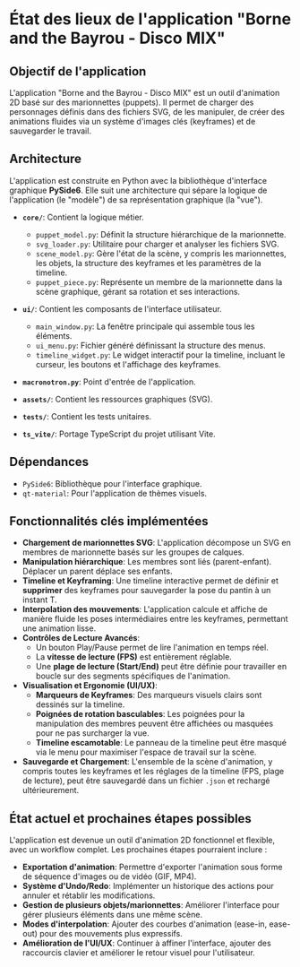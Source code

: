 # État des lieux de l'application "Borne and the Bayrou - Disco MIX"

## Objectif de l'application

L'application "Borne and the Bayrou - Disco MIX" est un outil d'animation 2D basé sur des marionnettes (puppets). Il permet de charger des personnages définis dans des fichiers SVG, de les manipuler, de créer des animations fluides via un système d'images clés (keyframes) et de sauvegarder le travail.

## Architecture

L'application est construite en Python avec la bibliothèque d'interface graphique **PySide6**. Elle suit une architecture qui sépare la logique de l'application (le "modèle") de sa représentation graphique (la "vue").

*   **`core/`**: Contient la logique métier.
    *   `puppet_model.py`: Définit la structure hiérarchique de la marionnette.
    *   `svg_loader.py`: Utilitaire pour charger et analyser les fichiers SVG.
    *   `scene_model.py`: Gère l'état de la scène, y compris les marionnettes, les objets, la structure des keyframes et les paramètres de la timeline.
    *   `puppet_piece.py`: Représente un membre de la marionnette dans la scène graphique, gérant sa rotation et ses interactions.

*   **`ui/`**: Contient les composants de l'interface utilisateur.
    *   `main_window.py`: La fenêtre principale qui assemble tous les éléments.
    *   `ui_menu.py`: Fichier généré définissant la structure des menus.
    *   `timeline_widget.py`: Le widget interactif pour la timeline, incluant le curseur, les boutons et l'affichage des keyframes.

*   **`macronotron.py`**: Point d'entrée de l'application.
*   **`assets/`**: Contient les ressources graphiques (SVG).
*   **`tests/`**: Contient les tests unitaires.
*   **`ts_vite/`**: Portage TypeScript du projet utilisant Vite.

## Dépendances

*   `PySide6`: Bibliothèque pour l'interface graphique.
*   `qt-material`: Pour l'application de thèmes visuels.

## Fonctionnalités clés implémentées

*   **Chargement de marionnettes SVG**: L'application décompose un SVG en membres de marionnette basés sur les groupes de calques.
*   **Manipulation hiérarchique**: Les membres sont liés (parent-enfant). Déplacer un parent déplace ses enfants.
*   **Timeline et Keyframing**: Une timeline interactive permet de définir et **supprimer** des keyframes pour sauvegarder la pose du pantin à un instant T.
*   **Interpolation des mouvements**: L'application calcule et affiche de manière fluide les poses intermédiaires entre les keyframes, permettant une animation lisse.
*   **Contrôles de Lecture Avancés**:
    *   Un bouton Play/Pause permet de lire l'animation en temps réel.
    *   La **vitesse de lecture (FPS)** est entièrement réglable.
    *   Une **plage de lecture (Start/End)** peut être définie pour travailler en boucle sur des segments spécifiques de l'animation.
*   **Visualisation et Ergonomie (UI/UX)**:
    *   **Marqueurs de Keyframes**: Des marqueurs visuels clairs sont dessinés sur la timeline.
    *   **Poignées de rotation basculables**: Les poignées pour la manipulation des membres peuvent être affichées ou masquées pour ne pas surcharger la vue.
    *   **Timeline escamotable**: Le panneau de la timeline peut être masqué via le menu pour maximiser l'espace de travail sur la scène.
*   **Sauvegarde et Chargement**: L'ensemble de la scène d'animation, y compris toutes les keyframes et les réglages de la timeline (FPS, plage de lecture), peut être sauvegardé dans un fichier `.json` et rechargé ultérieurement.

## État actuel et prochaines étapes possibles

L'application est devenue un outil d'animation 2D fonctionnel et flexible, avec un workflow complet. Les prochaines étapes pourraient inclure :

*   **Exportation d'animation**: Permettre d'exporter l'animation sous forme de séquence d'images ou de vidéo (GIF, MP4).
*   **Système d'Undo/Redo**: Implémenter un historique des actions pour annuler et rétablir les modifications.
*   **Gestion de plusieurs objets/marionnettes**: Améliorer l'interface pour gérer plusieurs éléments dans une même scène.
*   **Modes d'interpolation**: Ajouter des courbes d'animation (ease-in, ease-out) pour des mouvements plus expressifs.
*   **Amélioration de l'UI/UX**: Continuer à affiner l'interface, ajouter des raccourcis clavier et améliorer le retour visuel pour l'utilisateur.